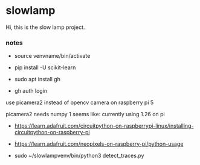 # slowlamp
Hi, this is the slow lamp project. 

### notes
- source venvname/bin/activate
- pip install -U scikit-learn


- sudo apt install gh
- gh auth login

use picamera2 instead of opencv camera on raspberry pi 5

picamera2 needs numpy 1 seems like: currently using 1.26 on pi

- https://learn.adafruit.com/circuitpython-on-raspberrypi-linux/installing-circuitpython-on-raspberry-pi
- https://learn.adafruit.com/neopixels-on-raspberry-pi/python-usage


- sudo ~/slowlampvenv/bin/python3 detect_traces.py